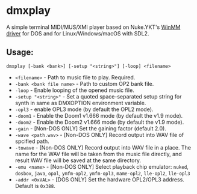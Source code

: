 # dmxplay

A simple terminal MIDI/MUS/XMI player based on Nuke.YKT's [WinMM driver](https://github.com/nukeykt/WinOPL3Driver) for DOS and for Linux/Windows/macOS with SDL2.

## Usage:

```
dmxplay [-bank <bank>] [-setup "<string>"] [-loop] <filename>
```

- `<filename>` - Path to music file to play. Required.
- `-bank <bank file name>` - Path to custom OP2 bank file.
- `-loop` - Enable looping of the opened music file.
- `-setup "<string>"` - Set a quoted space-separated setup string for synth in same as DMXOPTION environment variable.
- `-opl3` - enable OPL3 mode (by default the OPL2 mode).
- `-doom1` - Enable the Doom1 v1.666 mode (by default the v1.9 mode).
- `-doom2` - Enable the Doom2 v1.666 mode (by default the v1.9 mode).
- `-gain` - \[Non-DOS ONLY\] Set the gaining factor (default 2.0).
- `-wave <path.wav>` - \[Non-DOS ONLY\] Record output into WAV file of spcified path.
- `-towave` - \[Non-DOS ONLY\] Record output into WAV file in a place. The name for the WAV file will be taken from the music file directly, and result WAV file will be saved at the same directory.
- `-emu <name>` - \[Non-DOS ONLY\] Select playback chip emulator: `nuked`, `dosbox`, `java`, `opal`, `ymfm-opl2`, `ymfm-opl3`, `mame-opl2`, `lle-opl2`, `lle-opl3`
- `-addr <0xVAL>` - \[DOS ONLY\] Set the hardware OPL2/OPL3 address. Default is `0x388`.
